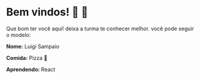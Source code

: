 # Bem vindos! :tada: :confetti_ball:

Que bom ter você aqui! deixa a turma te conhecer melhor. você pode seguir o modelo:

**Nome:** Luigi Sampaio

**Comida:** Pizza :pizza:

**Aprendendo:** React
